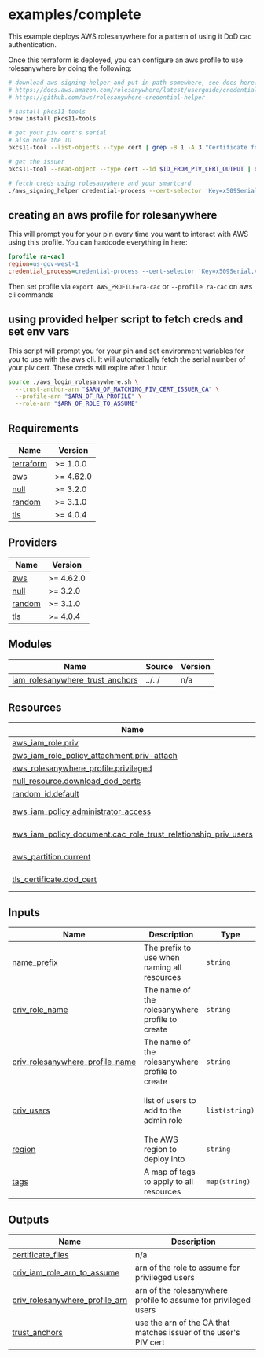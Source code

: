# examples/complete

This example deploys AWS rolesanywhere for a pattern of using it DoD cac authentication.

Once this terraform is deployed, you can configure an aws profile to use rolesanywhere by doing the following:

```bash
# download aws signing helper and put in path somewhere, see docs here:
# https://docs.aws.amazon.com/rolesanywhere/latest/userguide/credential-helper.html
# https://github.com/aws/rolesanywhere-credential-helper

# install pkcs11-tools
brew install pkcs11-tools

# get your piv cert's serial
# also note the ID
pkcs11-tool --list-objects --type cert | grep -B 1 -A 3 "Certificate for PIV Authentication"

# get the issuer
pkcs11-tool --read-object --type cert --id $ID_FROM_PIV_CERT_OUTPUT | openssl x509 -inform DER  -text -noout -issuer | grep 'Issuer:'

# fetch creds using rolesanywhere and your smartcard
./aws_signing_helper credential-process --cert-selector 'Key=x509Serial,Value=$PIV_CERT_SERIAL' --trust-anchor-arn $ARN_OF_MATCHING_PIV_CERT_ISSUER_CA --profile-arn $ARN_OF_RA_PROFILE --role-arn $ARN_OF_ROLE_TO_ASSUME

```

## creating an aws profile for rolesanywhere

This will prompt you for your pin every time you want to interact with AWS using this profile.
You can hardcode everything in here:

```ini
[profile ra-cac]
region=us-gov-west-1
credential_process=credential-process --cert-selector 'Key=x509Serial,Value=$PIV_CERT_SERIAL' --trust-anchor-arn $ARN_OF_MATCHING_PIV_CERT_ISSUER_CA --profile-arn $ARN_OF_RA_PROFILE --role-arn $ARN_OF_ROLE_TO_ASSUME
```

Then set profile via `export AWS_PROFILE=ra-cac` or `--profile ra-cac` on aws cli commands

## using provided helper script to fetch creds and set env vars

This script will prompt you for your pin and set environment variables for you to use with the aws cli. It will automatically fetch the serial number of your piv cert.
These creds will expire after 1 hour.

```bash
source ./aws_login_rolesanywhere.sh \
  --trust-anchor-arn "$ARN_OF_MATCHING_PIV_CERT_ISSUER_CA" \
  --profile-arn "$ARN_OF_RA_PROFILE" \
  --role-arn "$ARN_OF_ROLE_TO_ASSUME"
```

<!-- BEGINNING OF PRE-COMMIT-OPENTOFU DOCS HOOK -->
## Requirements

| Name | Version |
|------|---------|
| <a name="requirement_terraform"></a> [terraform](#requirement\_terraform) | >= 1.0.0 |
| <a name="requirement_aws"></a> [aws](#requirement\_aws) | >= 4.62.0 |
| <a name="requirement_null"></a> [null](#requirement\_null) | >= 3.2.0 |
| <a name="requirement_random"></a> [random](#requirement\_random) | >= 3.1.0 |
| <a name="requirement_tls"></a> [tls](#requirement\_tls) | >= 4.0.4 |

## Providers

| Name | Version |
|------|---------|
| <a name="provider_aws"></a> [aws](#provider\_aws) | >= 4.62.0 |
| <a name="provider_null"></a> [null](#provider\_null) | >= 3.2.0 |
| <a name="provider_random"></a> [random](#provider\_random) | >= 3.1.0 |
| <a name="provider_tls"></a> [tls](#provider\_tls) | >= 4.0.4 |

## Modules

| Name | Source | Version |
|------|--------|---------|
| <a name="module_iam_rolesanywhere_trust_anchors"></a> [iam\_rolesanywhere\_trust\_anchors](#module\_iam\_rolesanywhere\_trust\_anchors) | ../../ | n/a |

## Resources

| Name | Type |
|------|------|
| [aws_iam_role.priv](https://registry.terraform.io/providers/hashicorp/aws/latest/docs/resources/iam_role) | resource |
| [aws_iam_role_policy_attachment.priv-attach](https://registry.terraform.io/providers/hashicorp/aws/latest/docs/resources/iam_role_policy_attachment) | resource |
| [aws_rolesanywhere_profile.privileged](https://registry.terraform.io/providers/hashicorp/aws/latest/docs/resources/rolesanywhere_profile) | resource |
| [null_resource.download_dod_certs](https://registry.terraform.io/providers/hashicorp/null/latest/docs/resources/resource) | resource |
| [random_id.default](https://registry.terraform.io/providers/hashicorp/random/latest/docs/resources/id) | resource |
| [aws_iam_policy.administrator_access](https://registry.terraform.io/providers/hashicorp/aws/latest/docs/data-sources/iam_policy) | data source |
| [aws_iam_policy_document.cac_role_trust_relationship_priv_users](https://registry.terraform.io/providers/hashicorp/aws/latest/docs/data-sources/iam_policy_document) | data source |
| [aws_partition.current](https://registry.terraform.io/providers/hashicorp/aws/latest/docs/data-sources/partition) | data source |
| [tls_certificate.dod_cert](https://registry.terraform.io/providers/hashicorp/tls/latest/docs/data-sources/certificate) | data source |

## Inputs

| Name | Description | Type | Default | Required |
|------|-------------|------|---------|:--------:|
| <a name="input_name_prefix"></a> [name\_prefix](#input\_name\_prefix) | The prefix to use when naming all resources | `string` | `"ci"` | no |
| <a name="input_priv_role_name"></a> [priv\_role\_name](#input\_priv\_role\_name) | The name of the rolesanywhere profile to create | `string` | `"priv-users"` | no |
| <a name="input_priv_rolesanywhere_profile_name"></a> [priv\_rolesanywhere\_profile\_name](#input\_priv\_rolesanywhere\_profile\_name) | The name of the rolesanywhere profile to create | `string` | `"priv-users"` | no |
| <a name="input_priv_users"></a> [priv\_users](#input\_priv\_users) | list of users to add to the admin role | `list(string)` | <pre>[<br>  "junk",<br>  "not.real"<br>]</pre> | no |
| <a name="input_region"></a> [region](#input\_region) | The AWS region to deploy into | `string` | n/a | yes |
| <a name="input_tags"></a> [tags](#input\_tags) | A map of tags to apply to all resources | `map(string)` | `{}` | no |

## Outputs

| Name | Description |
|------|-------------|
| <a name="output_certificate_files"></a> [certificate\_files](#output\_certificate\_files) | n/a |
| <a name="output_priv_iam_role_arn_to_assume"></a> [priv\_iam\_role\_arn\_to\_assume](#output\_priv\_iam\_role\_arn\_to\_assume) | arn of the role to assume for privileged users |
| <a name="output_priv_rolesanywhere_profile_arn"></a> [priv\_rolesanywhere\_profile\_arn](#output\_priv\_rolesanywhere\_profile\_arn) | arn of the rolesanywhere profile to assume for privileged users |
| <a name="output_trust_anchors"></a> [trust\_anchors](#output\_trust\_anchors) | use the arn of the CA that matches issuer of the user's PIV cert |
<!-- END OF PRE-COMMIT-OPENTOFU DOCS HOOK -->
